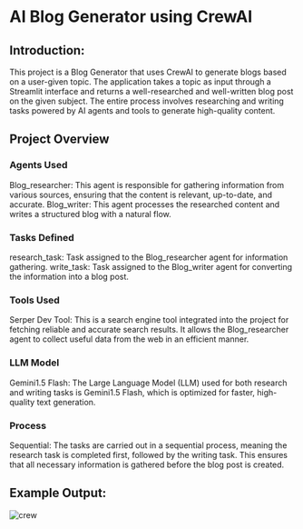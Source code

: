 # AI Blog Generator using CrewAI

## Introduction:
This project is a Blog Generator that uses CrewAI to generate blogs based on a user-given topic. The application takes a topic as input through a Streamlit interface and returns a well-researched and well-written blog post on the given subject. The entire process involves researching and writing tasks powered by AI agents and tools to generate high-quality content.

## Project Overview
### Agents Used
Blog_researcher: This agent is responsible for gathering information from various sources, ensuring that the content is relevant, up-to-date, and accurate.
Blog_writer: This agent processes the researched content and writes a structured blog with a natural flow.
### Tasks Defined
research_task: Task assigned to the Blog_researcher agent for information gathering.
write_task: Task assigned to the Blog_writer agent for converting the information into a blog post.
### Tools Used
Serper Dev Tool: This is a search engine tool integrated into the project for fetching reliable and accurate search results. It allows the Blog_researcher agent to collect useful data from the web in an efficient manner.
### LLM Model
Gemini1.5 Flash: The Large Language Model (LLM) used for both research and writing tasks is Gemini1.5 Flash, which is optimized for faster, high-quality text generation.
### Process
Sequential: The tasks are carried out in a sequential process, meaning the research task is completed first, followed by the writing task. This ensures that all necessary information is gathered before the blog post is created.

## Example Output:

![crew](https://github.com/user-attachments/assets/0b46d973-6b58-435a-9df4-a5b703f818b4)
